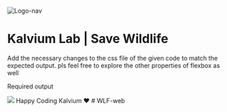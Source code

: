 ![Logo-nav](https://s3.ap-south-1.amazonaws.com/kalvi-education.github.io/front-end-web-development/Kalvium-Logo.png)

# Kalvium Lab | Save Wildlife

Add the necessary changes to the css file of the given code to match the expected output. pls feel free to explore the other properties of flexbox as well


Required output

![](https://s3.ap-south-1.amazonaws.com/kalvi-education.github.io/front-end-web-development/save-wildlife.gif)
Happy Coding Kalvium ❤️
#   W L F - w e b  
 